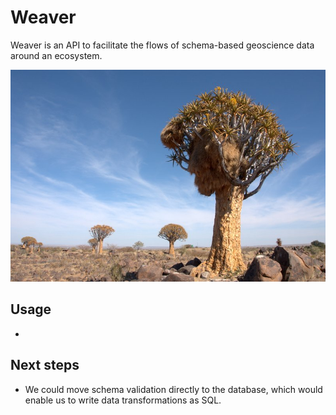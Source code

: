 # Weaver

Weaver is an API to facilitate the flows of
schema-based geoscience data around an ecosystem.

![A social weaver nest](img/social-weaver-nest.jpg?raw=true)

## Usage

- 


## Next steps

- We could move schema validation directly to the database, which
  would enable us to write data transformations as SQL.
